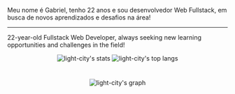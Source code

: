


Meu nome é Gabriel, tenho 22 anos e sou desenvolvedor Web Fullstack, em busca de novos aprendizados e desafios na área!

---

22-year-old Fullstack Web Developer, always seeking new learning opportunities and challenges in the field!

<div align='center' display='flex' justifyContent='center' alignItems='center'>
        <img src="https://github-readme-stats.vercel.app/api?username=acsG4briel&bg_color=071A2C&theme=transparent&include_all_commits=true" alt="light-city's stats"/>
        <img src="https://github-readme-stats.vercel.app/api/top-langs/?username=acsG4briel&bg_color=071A2C&theme=transparent&layout=compact&include_all_commits=false" alt="light-city's top langs"/>
</div>

# 

<div align="center">
        <img src="https://github-profile-summary-cards.vercel.app/api/cards/profile-details?username=acsG4briel&layout=compact&theme=transparent&background_color=#808080" alt="light-city's graph"/>
</div>

